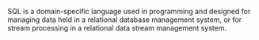 SQL is a domain-specific language used in programming and designed for managing data held in a relational database management system, or for stream processing in a relational data stream management system.
